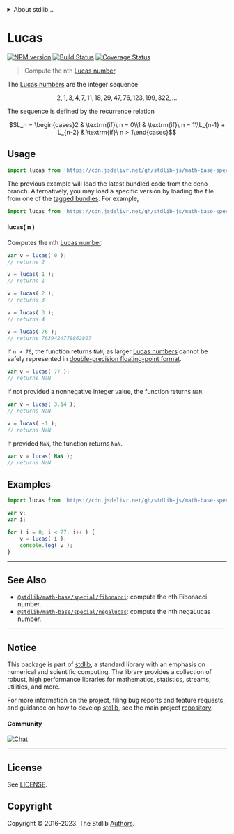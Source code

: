 <!--

@license Apache-2.0

Copyright (c) 2018 The Stdlib Authors.

Licensed under the Apache License, Version 2.0 (the "License");
you may not use this file except in compliance with the License.
You may obtain a copy of the License at

   http://www.apache.org/licenses/LICENSE-2.0

Unless required by applicable law or agreed to in writing, software
distributed under the License is distributed on an "AS IS" BASIS,
WITHOUT WARRANTIES OR CONDITIONS OF ANY KIND, either express or implied.
See the License for the specific language governing permissions and
limitations under the License.

-->


<details>
  <summary>
    About stdlib...
  </summary>
  <p>We believe in a future in which the web is a preferred environment for numerical computation. To help realize this future, we've built stdlib. stdlib is a standard library, with an emphasis on numerical and scientific computation, written in JavaScript (and C) for execution in browsers and in Node.js.</p>
  <p>The library is fully decomposable, being architected in such a way that you can swap out and mix and match APIs and functionality to cater to your exact preferences and use cases.</p>
  <p>When you use stdlib, you can be absolutely certain that you are using the most thorough, rigorous, well-written, studied, documented, tested, measured, and high-quality code out there.</p>
  <p>To join us in bringing numerical computing to the web, get started by checking us out on <a href="https://github.com/stdlib-js/stdlib">GitHub</a>, and please consider <a href="https://opencollective.com/stdlib">financially supporting stdlib</a>. We greatly appreciate your continued support!</p>
</details>

# Lucas

[![NPM version][npm-image]][npm-url] [![Build Status][test-image]][test-url] [![Coverage Status][coverage-image]][coverage-url] <!-- [![dependencies][dependencies-image]][dependencies-url] -->

> Compute the nth [Lucas number][lucas-number].

<section class="intro">

The [Lucas numbers][lucas-number] are the integer sequence

<!-- <equation class="equation" label="eq:lucas_sequence" align="center" raw="2, 1, 3, 4, 7, 11, 18, 29, 47, 76, 123, 199, 322, \ldots" alt="Lucas sequence"> -->

```math
2, 1, 3, 4, 7, 11, 18, 29, 47, 76, 123, 199, 322, \ldots
```

<!-- <div class="equation" align="center" data-raw-text="2, 1, 3, 4, 7, 11, 18, 29, 47, 76, 123, 199, 322, \ldots" data-equation="eq:lucas_sequence">
    <img src="https://cdn.jsdelivr.net/gh/stdlib-js/stdlib@bb29798906e119fcb2af99e94b60407a270c9b32/lib/node_modules/@stdlib/math/base/special/lucas/docs/img/equation_lucas_sequence.svg" alt="Lucas sequence">
    <br>
</div> -->

<!-- </equation> -->

The sequence is defined by the recurrence relation

<!-- <equation class="equation" label="eq:lucas_recurrence_relation" align="center" raw="L_n = \begin{cases}2 & \textrm{if}\ n = 0\\1 & \textrm{if}\ n = 1\\L_{n-1} + L_{n-2} & \textrm{if}\ n > 1\end{cases}" alt="Lucas sequence recurrence relation"> -->

```math
L_n = \begin{cases}2 & \textrm{if}\ n = 0\\1 & \textrm{if}\ n = 1\\L_{n-1} + L_{n-2} & \textrm{if}\ n > 1\end{cases}
```

<!-- <div class="equation" align="center" data-raw-text="L_n = \begin{cases}2 &amp; \textrm{if}\ n = 0\\1 &amp; \textrm{if}\ n = 1\\L_{n-1} + L_{n-2} &amp; \textrm{if}\ n &gt; 1\end{cases}" data-equation="eq:lucas_recurrence_relation">
    <img src="https://cdn.jsdelivr.net/gh/stdlib-js/stdlib@bb29798906e119fcb2af99e94b60407a270c9b32/lib/node_modules/@stdlib/math/base/special/lucas/docs/img/equation_lucas_recurrence_relation.svg" alt="Lucas sequence recurrence relation">
    <br>
</div> -->

<!-- </equation> -->

</section>

<!-- /.intro -->



<section class="usage">

## Usage

```javascript
import lucas from 'https://cdn.jsdelivr.net/gh/stdlib-js/math-base-special-lucas@deno/mod.js';
```
The previous example will load the latest bundled code from the deno branch. Alternatively, you may load a specific version by loading the file from one of the [tagged bundles](https://github.com/stdlib-js/math-base-special-lucas/tags). For example,

```javascript
import lucas from 'https://cdn.jsdelivr.net/gh/stdlib-js/math-base-special-lucas@v0.1.0-deno/mod.js';
```

#### lucas( n )

Computes the nth [Lucas number][lucas-number].

```javascript
var v = lucas( 0 );
// returns 2

v = lucas( 1 );
// returns 1

v = lucas( 2 );
// returns 3

v = lucas( 3 );
// returns 4

v = lucas( 76 );
// returns 7639424778862807
```

If `n > 76`, the function returns `NaN`, as larger [Lucas numbers][lucas-number] cannot be safely represented in [double-precision floating-point format][ieee754].

```javascript
var v = lucas( 77 );
// returns NaN
```

If not provided a nonnegative integer value, the function returns `NaN`.

```javascript
var v = lucas( 3.14 );
// returns NaN

v = lucas( -1 );
// returns NaN
```

If provided `NaN`, the function returns `NaN`.

```javascript
var v = lucas( NaN );
// returns NaN
```

</section>

<!-- /.usage -->

<section class="notes">

</section>

<!-- /.notes -->

<section class="examples">

## Examples

<!-- eslint no-undef: "error" -->

```javascript
import lucas from 'https://cdn.jsdelivr.net/gh/stdlib-js/math-base-special-lucas@deno/mod.js';

var v;
var i;

for ( i = 0; i < 77; i++ ) {
    v = lucas( i );
    console.log( v );
}
```

</section>

<!-- /.examples -->

<!-- C interface documentation. -->



<!-- Section for related `stdlib` packages. Do not manually edit this section, as it is automatically populated. -->

<section class="related">

* * *

## See Also

-   <span class="package-name">[`@stdlib/math-base/special/fibonacci`][@stdlib/math/base/special/fibonacci]</span><span class="delimiter">: </span><span class="description">compute the nth Fibonacci number.</span>
-   <span class="package-name">[`@stdlib/math-base/special/negalucas`][@stdlib/math/base/special/negalucas]</span><span class="delimiter">: </span><span class="description">compute the nth negaLucas number.</span>

</section>

<!-- /.related -->

<!-- Section for all links. Make sure to keep an empty line after the `section` element and another before the `/section` close. -->


<section class="main-repo" >

* * *

## Notice

This package is part of [stdlib][stdlib], a standard library with an emphasis on numerical and scientific computing. The library provides a collection of robust, high performance libraries for mathematics, statistics, streams, utilities, and more.

For more information on the project, filing bug reports and feature requests, and guidance on how to develop [stdlib][stdlib], see the main project [repository][stdlib].

#### Community

[![Chat][chat-image]][chat-url]

---

## License

See [LICENSE][stdlib-license].


## Copyright

Copyright &copy; 2016-2023. The Stdlib [Authors][stdlib-authors].

</section>

<!-- /.stdlib -->

<!-- Section for all links. Make sure to keep an empty line after the `section` element and another before the `/section` close. -->

<section class="links">

[npm-image]: http://img.shields.io/npm/v/@stdlib/math-base-special-lucas.svg
[npm-url]: https://npmjs.org/package/@stdlib/math-base-special-lucas

[test-image]: https://github.com/stdlib-js/math-base-special-lucas/actions/workflows/test.yml/badge.svg?branch=v0.1.0
[test-url]: https://github.com/stdlib-js/math-base-special-lucas/actions/workflows/test.yml?query=branch:v0.1.0

[coverage-image]: https://img.shields.io/codecov/c/github/stdlib-js/math-base-special-lucas/main.svg
[coverage-url]: https://codecov.io/github/stdlib-js/math-base-special-lucas?branch=main

<!--

[dependencies-image]: https://img.shields.io/david/stdlib-js/math-base-special-lucas.svg
[dependencies-url]: https://david-dm.org/stdlib-js/math-base-special-lucas/main

-->

[chat-image]: https://img.shields.io/gitter/room/stdlib-js/stdlib.svg
[chat-url]: https://app.gitter.im/#/room/#stdlib-js_stdlib:gitter.im

[stdlib]: https://github.com/stdlib-js/stdlib

[stdlib-authors]: https://github.com/stdlib-js/stdlib/graphs/contributors

[umd]: https://github.com/umdjs/umd
[es-module]: https://developer.mozilla.org/en-US/docs/Web/JavaScript/Guide/Modules

[deno-url]: https://github.com/stdlib-js/math-base-special-lucas/tree/deno
[umd-url]: https://github.com/stdlib-js/math-base-special-lucas/tree/umd
[esm-url]: https://github.com/stdlib-js/math-base-special-lucas/tree/esm
[branches-url]: https://github.com/stdlib-js/math-base-special-lucas/blob/main/branches.md

[stdlib-license]: https://raw.githubusercontent.com/stdlib-js/math-base-special-lucas/main/LICENSE

[lucas-number]: https://en.wikipedia.org/wiki/Lucas_number

[ieee754]: https://en.wikipedia.org/wiki/IEEE_754-1985

<!-- <related-links> -->

[@stdlib/math/base/special/fibonacci]: https://github.com/stdlib-js/math-base-special-fibonacci/tree/deno

[@stdlib/math/base/special/negalucas]: https://github.com/stdlib-js/math-base-special-negalucas/tree/deno

<!-- </related-links> -->

</section>

<!-- /.links -->
